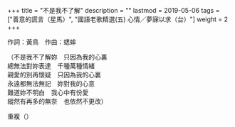 +++
title = "不是我不了解"
description = ""
lastmod = 2019-05-06
tags = ["善意的謊言（星馬）", "國語老歌精選(五) 心情／夢寐以求（台）"]
weight = 2
+++

作詞：黃鳥　作曲：蟋蟀    

（不是我不了解妳　只因為我的心裏  
總無法對妳表達　千種萬種情緒  
親愛的別再懷疑　只因為我的心裏  
永遠都無法無記　妳對我的心意  
難道妳不明白　我心中有份愛  
縱然有再多的無奈　也依然不更改）  

重複（）